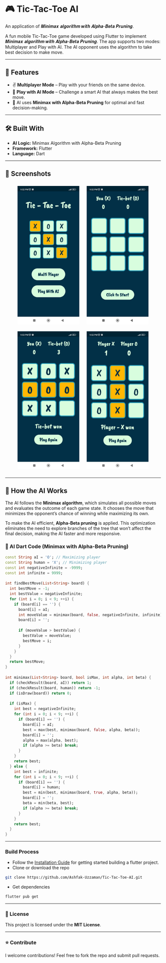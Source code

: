 # 🎮 Tic-Tac-Toe AI

An application of 𝑴𝒊𝒏𝒊𝒎𝒂𝒙 𝒂𝒍𝒈𝒐𝒓𝒊𝒕𝒉𝒎 𝒘𝒊𝒕𝒉 𝑨𝒍𝒑𝒉𝒂-𝑩𝒆𝒕𝒂 𝑷𝒓𝒖𝒏𝒊𝒏𝒈. 

A fun mobile Tic-Tac-Toe game developed using Flutter to implement 𝑴𝒊𝒏𝒊𝒎𝒂𝒙 𝒂𝒍𝒈𝒐𝒓𝒊𝒕𝒉𝒎 𝒘𝒊𝒕𝒉 𝑨𝒍𝒑𝒉𝒂-𝑩𝒆𝒕𝒂 𝑷𝒓𝒖𝒏𝒊𝒏𝒈. The app supports two modes: Multiplayer and Play with AI. The AI opponent uses the algorithm to take best decision to make move.

---

## 🚀 Features

- ✌️ **Multiplayer Mode** – Play with your friends on the same device.
- 🤖 **Play with AI Mode** – Challenge a smart AI that always makes the best move.
- 🧠 AI uses **Minimax with Alpha-Beta Pruning** for optimal and fast decision-making.

---

## 🛠️ Built With

- **AI Logic:** Minimax Algorithm with Alpha-Beta Pruning  
- **Framework:** Flutter  
- **Language:** Dart

---

## 📸 Screenshots

<p align="center">
  <img src="assets/screenshots/landing_screen.jpeg" alt="Landing Screen" width="200" style="margin: 10px;"/>
  <img src="assets/screenshots/ai_screen_initial.jpeg" alt="AI Mode Start" width="200" style="margin: 10px;"/>
  <img src="assets/screenshots/ai_screen_ai_won.jpeg" alt="AI Victory Screen" width="200" style="margin: 10px;"/>
  <img src="assets/screenshots/multiplayer_screen.jpeg" alt="Multiplayer Mode" width="200" style="margin: 10px;"/>
</p>

---

## 🎯 How the AI Works

The AI follows the **Minimax algorithm**, which simulates all possible moves and evaluates the outcome of each game state. It chooses the move that minimizes the opponent’s chance of winning while maximizing its own.

To make the AI efficient, **Alpha-Beta pruning** is applied. This optimization eliminates the need to explore branches of the tree that won’t affect the final decision, making the AI faster and more responsive.

### 🧠 AI Dart Code (Minimax with Alpha-Beta Pruning)

```dart
const String aI = 'O'; // Maximizing player
const String human = 'X'; // Minimizing player
const int negativeInfinite = -9999;
const int infinite = 9999;

int findBestMove(List<String> board) {
  int bestMove = -1;
  int bestValue = negativeInfinite;
  for (int i = 0; i < 9; ++i) {
    if (board[i] == '') {
      board[i] = aI;
      int moveValue = minimax(board, false, negativeInfinite, infinite); // false. because want to minimize the result as AI always try to beat (minimize result).
      board[i] = '';

      if (moveValue > bestValue) {
        bestValue = moveValue;
        bestMove = i;
      }
    }
  }
  return bestMove;
}

int minimax(List<String> board, bool isMax, int alpha, int beta) {
  if (checkResult(board, aI)) return 1;
  if (checkResult(board, human)) return -1;
  if (isDraw(board)) return 0;

  if (isMax) {
    int best = negativeInfinite;
    for (int i = 0; i < 9; ++i) {
      if (board[i] == '') {
        board[i] = aI;
        best = max(best, minimax(board, false, alpha, beta));
        board[i] = '';
        alpha = max(alpha, best);
        if (alpha >= beta) break;
      }
    }
    return best;
  } else {
    int best = infinite;
    for (int i = 0; i < 9; ++i) {
      if (board[i] == '') {
        board[i] = human;
        best = min(best, minimax(board, true, alpha, beta));
        board[i] = '';
        beta = min(beta, best);
        if (alpha >= beta) break;
      }
    }
    return best;
  }
}
```
---

### Build Process

- Follow the [Installation Guide](https://docs.flutter.dev/)  for getting started building a flutter project.
- Clone or download the repo
```bash
git clone https://github.com/Ashfak-Uzzaman/Tic-Tac-Toe-AI.git
```
- Get dependencies
```bash
flutter pub get
```

---

### 📄 License
This project is licensed under the **MIT License**.

---

### ⭐ Contribute
I welcome contributions! Feel free to fork the repo and submit pull requests.
